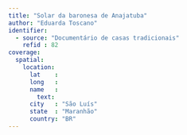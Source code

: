 ```yaml
---
title: "Solar da baronesa de Anajatuba"
author: "Eduarda Toscano"
identifier:
  - source: "Documentário de casas tradicionais"
    refid : 82
coverage:
  spatial:
    location:
      lat    :
      long   :
      name   :
        text:
      city   : "São Luís"
      state  : "Maranhão"
      country: "BR"
---
```


